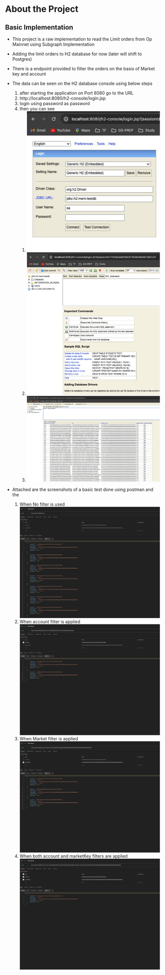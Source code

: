 # About the Project 

## Basic Implementation 

- This project is a raw implementation to read the Limit orders from Op Mainnet using Subgraph Implementation 
- Adding the limit orders to H2 database for now (later will shift to Postgres)
- There is a endpoint provided to filter the orders on the basis of Market key and account 
- The data can be seen on the H2 database console using below steps
    1. after starting the application on Port 8080 go to the URL 
  2. http://localhost:8080/h2-console/login.jsp
  3. login using password as password 
  4. then you can see
     1. ![img.png](img.png)
     2. ![img_1.png](img_1.png)
     3. ![img_2.png](img_2.png)
  
- Attached are the screenshots of a basic test done using postman and the
  1. When No filter is used ![img_3.png](img_3.png)
  2. When account filter is applied ![img_4.png](img_4.png)
  3. When Market filter is applied ![img_5.png](img_5.png)
  4. When both account and marketKey filters are applied ![img_6.png](img_6.png)